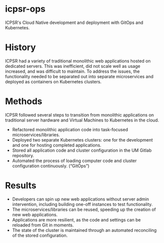 # icpsr-ops
ICPSR's Cloud Native development and deployment with GitOps and Kubernetes.


# History

ICPSR had a variety of traditional monolithic web applications hosted on dedicated servers. This was inefficient, did not scale well as usage increased, and was difficult to maintain. To address the issues, the functionality needed to be separated out into separate microservices and deployed as containers on Kubernetes clusters.  

# Methods

ICPSR followed several steps to transition from monolithic applications on traditional server hardware and  Virtual Machines to Kubernetes in the cloud.

* Refactored monolithic application code into task-focused microservices/libraries.
* Deployed two separate Kubernetes clusters: one for the development and one for hosting completed applications.
* Stored all application code and cluster configuration in the UM Gitlab repository.
* Automated the process of loading computer code and cluster configuration continuously. (“GitOps”)

# Results

* Developers can spin up new web applications without server admin intervention, including building one-off instances to test functionality.
* The microservices/libraries can be reused, speeding up the creation of new web applications.
* Applications are more resilient, as the code and settings can be reloaded from Git in moments.
* The state of the cluster is maintained through an automated reconciling of the stored configuration. 
